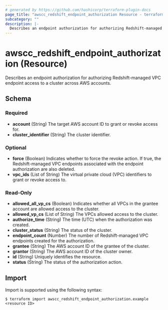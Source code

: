 ```yaml
---
# generated by https://github.com/hashicorp/terraform-plugin-docs
page_title: "awscc_redshift_endpoint_authorization Resource - terraform-provider-awscc"
subcategory: ""
description: |-
  Describes an endpoint authorization for authorizing Redshift-managed VPC endpoint access to a cluster across AWS accounts.
---
```


# awscc_redshift_endpoint_authorization (Resource)

Describes an endpoint authorization for authorizing Redshift-managed VPC endpoint access to a cluster across AWS accounts.



<!-- schema generated by tfplugindocs -->
## Schema

### Required

- **account** (String) The target AWS account ID to grant or revoke access for.
- **cluster_identifier** (String) The cluster identifier.

### Optional

- **force** (Boolean) Indicates whether to force the revoke action. If true, the Redshift-managed VPC endpoints associated with the endpoint authorization are also deleted.
- **vpc_ids** (List of String) The virtual private cloud (VPC) identifiers to grant or revoke access to.

### Read-Only

- **allowed_all_vp_cs** (Boolean) Indicates whether all VPCs in the grantee account are allowed access to the cluster.
- **allowed_vp_cs** (List of String) The VPCs allowed access to the cluster.
- **authorize_time** (String) The time (UTC) when the authorization was created.
- **cluster_status** (String) The status of the cluster.
- **endpoint_count** (Number) The number of Redshift-managed VPC endpoints created for the authorization.
- **grantee** (String) The AWS account ID of the grantee of the cluster.
- **grantor** (String) The AWS account ID of the cluster owner.
- **id** (String) Uniquely identifies the resource.
- **status** (String) The status of the authorization action.

## Import

Import is supported using the following syntax:

```shell
$ terraform import awscc_redshift_endpoint_authorization.example <resource ID>
```
